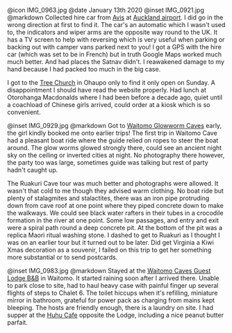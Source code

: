 @icon		IMG_0963.jpg
@date		January 13th 2020
@inset		IMG_0921.jpg
@markdown
Collected hire car from [Avis](https://www.avis.co.nz/en/home) at [Auckland airport](https://www.aucklandairport.co.nz).
I did go in the wrong
direction at first to find it. The car's an automatic which
I wasn't used to, the indicators and wiper arms are the opposite way round
to the UK. It has a TV screen to help with
reversing which is very useful when parking or backing out with camper vans parked
next to you! I got a GPS with the hire car (which was set to be in French) but in
truth Google Maps worked much much better. And had places the Satnav didn't.
I reawakened damage to my hand because I had packed too much in the big case.

I got to the [Tree Church](http://treechurch.co.nz) in Ohaupo
only to find it only open on Sunday. A disappointment I should have read the website properly.
Had lunch at Otorohanga Macdonalds where I had been before a decade ago, quiet until a coachload
of Chinese girls arrived, could order at a kiosk which is so convenient.

@inset		IMG_0929.jpg
@markdown
Got to [Waitomo Glowworm Caves](https://www.waitomo.com) early, the girl kindly booked me onto earlier trips!
The first trip in Waitomo Cave had a pleasant boat ride where the guide relied on
ropes to steer the boat around. The glow worms glowed strongly there,
could see an ancient night sky on the ceiling or inverted cities at night.
No photography there however, the party too was large, sometimes guide was talking
but rest of party hadn't caught up.

The Ruakuri Cave tour was much better and photographs were allowed. It wasn't
that cold to me though they advised warm clothing. No boat ride
but plenty of stalagmites and stalactites, there was an iron pipe protruding down
from cave roof at one point
where they piped concrete down to make the walkways. We could see black water rafters in their
tubes in a crocodile formation in the river at one point. Some low passages, and entry and exit
were a spiral path round a deep concrete pit. At the bottom of the pit was a replica
Maori ritual washing stone. I dashed to get to Ruakuri as I thought I was on an earlier
tour but it turned out to be later. Did get Virginia a Kiwi Xmas decoration as a souvenir,
I failed on this trip to get her something more substantial or to send postcards.

@inset		IMG_0983.jpg
@markdown
Stayed at the [Waitomo Caves Guest Lodge B&amp;B](https://www.waitomocavesguestlodge.co.nz/) in Waitomo. It started raining soon after
I arrived there. Unable to park close to site, had to haul heavy case with painful finger
up several flights of steps to Chalet 6. The toilet hiccups when it's refilling,
miniature mirror in bathroom, grateful for power pack as charging from mains kept bleeping.
The hosts are friendly enough, there is a laundry on site. I had supper at the
[Huhu Cafe](http://www.huhucafe.co.nz/) opposite the Lodge,
including a nice peanut butter parfait.

